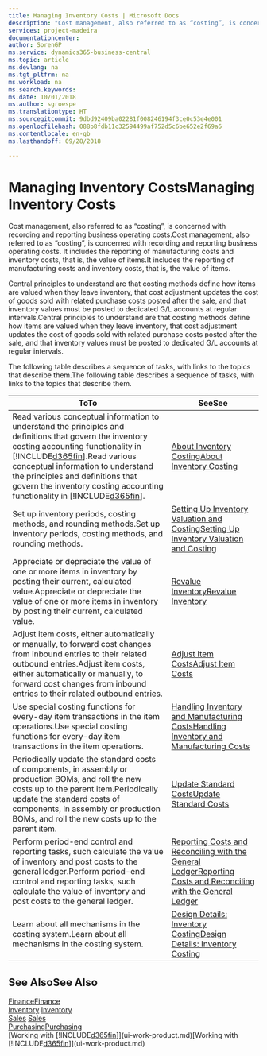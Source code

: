 ```yaml
---
title: Managing Inventory Costs | Microsoft Docs
description: "Cost management, also referred to as “costing”, is concerned with recording and reporting business operating costs. It includes the reporting of manufacturing costs and inventory costs, that is, the value of items."
services: project-madeira
documentationcenter: 
author: SorenGP
ms.service: dynamics365-business-central
ms.topic: article
ms.devlang: na
ms.tgt_pltfrm: na
ms.workload: na
ms.search.keywords: 
ms.date: 10/01/2018
ms.author: sgroespe
ms.translationtype: HT
ms.sourcegitcommit: 9dbd92409ba02281f008246194f3ce0c53e4e001
ms.openlocfilehash: 088b8fdb11c32594499af752d5c6be652e2f69a6
ms.contentlocale: en-gb
ms.lasthandoff: 09/28/2018

---
```

# <a name="managing-inventory-costs"></a><span data-ttu-id="4cd10-104">Managing Inventory Costs</span><span class="sxs-lookup"><span data-stu-id="4cd10-104">Managing Inventory Costs</span></span>
<span data-ttu-id="4cd10-105">Cost management, also referred to as “costing”, is concerned with recording and reporting business operating costs.</span><span class="sxs-lookup"><span data-stu-id="4cd10-105">Cost management, also referred to as “costing”, is concerned with recording and reporting business operating costs.</span></span> <span data-ttu-id="4cd10-106">It includes the reporting of manufacturing costs and inventory costs, that is, the value of items.</span><span class="sxs-lookup"><span data-stu-id="4cd10-106">It includes the reporting of manufacturing costs and inventory costs, that is, the value of items.</span></span>   

<span data-ttu-id="4cd10-107">Central principles to understand are that costing methods define how items are valued when they leave inventory, that cost adjustment updates the cost of goods sold with related purchase costs posted after the sale, and that inventory values must be posted to dedicated G/L accounts at regular intervals.</span><span class="sxs-lookup"><span data-stu-id="4cd10-107">Central principles to understand are that costing methods define how items are valued when they leave inventory, that cost adjustment updates the cost of goods sold with related purchase costs posted after the sale, and that inventory values must be posted to dedicated G/L accounts at regular intervals.</span></span>

<span data-ttu-id="4cd10-108">The following table describes a sequence of tasks, with links to the topics that describe them.</span><span class="sxs-lookup"><span data-stu-id="4cd10-108">The following table describes a sequence of tasks, with links to the topics that describe them.</span></span>

|<span data-ttu-id="4cd10-109">**To**</span><span class="sxs-lookup"><span data-stu-id="4cd10-109">**To**</span></span>|<span data-ttu-id="4cd10-110">**See**</span><span class="sxs-lookup"><span data-stu-id="4cd10-110">**See**</span></span>|  
|------------|-------------|  
|<span data-ttu-id="4cd10-111">Read various conceptual information to understand the principles and definitions that govern the inventory costing accounting functionality in [!INCLUDE[d365fin](includes/d365fin_md.md)].</span><span class="sxs-lookup"><span data-stu-id="4cd10-111">Read various conceptual information to understand the principles and definitions that govern the inventory costing accounting functionality in [!INCLUDE[d365fin](includes/d365fin_md.md)].</span></span>|[<span data-ttu-id="4cd10-112">About Inventory Costing</span><span class="sxs-lookup"><span data-stu-id="4cd10-112">About Inventory Costing</span></span>](finance-learn-about-costing.md)|  
|<span data-ttu-id="4cd10-113">Set up inventory periods, costing methods, and rounding methods.</span><span class="sxs-lookup"><span data-stu-id="4cd10-113">Set up inventory periods, costing methods, and rounding methods.</span></span>|[<span data-ttu-id="4cd10-114">Setting Up Inventory Valuation and Costing</span><span class="sxs-lookup"><span data-stu-id="4cd10-114">Setting Up Inventory Valuation and Costing</span></span>](finance-set-up-inventory-valuation-and-costing.md)|
|<span data-ttu-id="4cd10-115">Appreciate or depreciate the value of one or more items in inventory by posting their current, calculated value.</span><span class="sxs-lookup"><span data-stu-id="4cd10-115">Appreciate or depreciate the value of one or more items in inventory by posting their current, calculated value.</span></span>|[<span data-ttu-id="4cd10-116">Revalue Inventory</span><span class="sxs-lookup"><span data-stu-id="4cd10-116">Revalue Inventory</span></span>](inventory-how-revalue-inventory.md)|
|<span data-ttu-id="4cd10-117">Adjust item costs, either automatically or manually, to forward cost changes from inbound entries to their related outbound entries.</span><span class="sxs-lookup"><span data-stu-id="4cd10-117">Adjust item costs, either automatically or manually, to forward cost changes from inbound entries to their related outbound entries.</span></span>|[<span data-ttu-id="4cd10-118">Adjust Item Costs</span><span class="sxs-lookup"><span data-stu-id="4cd10-118">Adjust Item Costs</span></span>](inventory-how-adjust-item-costs.md)|
|<span data-ttu-id="4cd10-119">Use special costing functions for every-day item transactions in the item operations.</span><span class="sxs-lookup"><span data-stu-id="4cd10-119">Use special costing functions for every-day item transactions in the item operations.</span></span>|[<span data-ttu-id="4cd10-120">Handling Inventory and Manufacturing Costs</span><span class="sxs-lookup"><span data-stu-id="4cd10-120">Handling Inventory and Manufacturing Costs</span></span>](finance-handle-inventory-and-manufacturing-costs.md)|  
|<span data-ttu-id="4cd10-121">Periodically update the standard costs of components, in assembly or production BOMs, and roll the new costs up to the parent item.</span><span class="sxs-lookup"><span data-stu-id="4cd10-121">Periodically update the standard costs of components, in assembly or production BOMs, and roll the new costs up to the parent item.</span></span>|[<span data-ttu-id="4cd10-122">Update Standard Costs</span><span class="sxs-lookup"><span data-stu-id="4cd10-122">Update Standard Costs</span></span>](finance-how-to-update-standard-costs.md)|
|<span data-ttu-id="4cd10-123">Perform period-end control and reporting tasks, such calculate the value of inventory and post costs to the general ledger.</span><span class="sxs-lookup"><span data-stu-id="4cd10-123">Perform period-end control and reporting tasks, such calculate the value of inventory and post costs to the general ledger.</span></span>|[<span data-ttu-id="4cd10-124">Reporting Costs and Reconciling with the General Ledger</span><span class="sxs-lookup"><span data-stu-id="4cd10-124">Reporting Costs and Reconciling with the General Ledger</span></span>](finance-report-costs-and-reconcile-with-the-general-ledger.md)|  
|<span data-ttu-id="4cd10-125">Learn about all mechanisms in the costing system.</span><span class="sxs-lookup"><span data-stu-id="4cd10-125">Learn about all mechanisms in the costing system.</span></span>|[<span data-ttu-id="4cd10-126">Design Details: Inventory Costing</span><span class="sxs-lookup"><span data-stu-id="4cd10-126">Design Details: Inventory Costing</span></span>](design-details-inventory-costing.md)|  

## <a name="see-also"></a><span data-ttu-id="4cd10-127">See Also</span><span class="sxs-lookup"><span data-stu-id="4cd10-127">See Also</span></span>  
 [<span data-ttu-id="4cd10-128">Finance</span><span class="sxs-lookup"><span data-stu-id="4cd10-128">Finance</span></span>](finance.md)  
 <span data-ttu-id="4cd10-129">[Inventory](inventory-manage-inventory.md) </span><span class="sxs-lookup"><span data-stu-id="4cd10-129">[Inventory](inventory-manage-inventory.md) </span></span>  
 <span data-ttu-id="4cd10-130">[Sales](sales-manage-sales.md) </span><span class="sxs-lookup"><span data-stu-id="4cd10-130">[Sales](sales-manage-sales.md) </span></span>  
 [<span data-ttu-id="4cd10-131">Purchasing</span><span class="sxs-lookup"><span data-stu-id="4cd10-131">Purchasing</span></span>](purchasing-manage-purchasing.md)  
 <span data-ttu-id="4cd10-132">[Working with [!INCLUDE[d365fin](includes/d365fin_md.md)]](ui-work-product.md)</span><span class="sxs-lookup"><span data-stu-id="4cd10-132">[Working with [!INCLUDE[d365fin](includes/d365fin_md.md)]](ui-work-product.md)</span></span>

